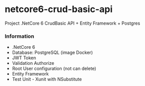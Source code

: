 # netcore6-crud-basic-api
Project .NetCore 6 CrudBasic API + Entity Framework + Postgres

### Information

* .NetCore 6
* Database: PostgreSQL (image Docker)
* JWT Token
* Validation Authorize
* Root User configuration (not can delete)
* Entity Framework
* Test Unit - Xunit with NSubstitute
